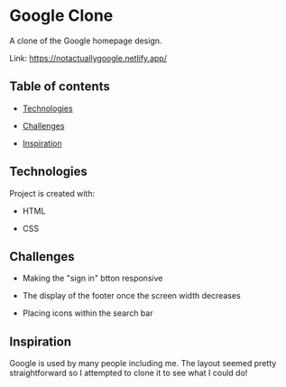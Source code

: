 # Google Clone

A clone of the Google homepage design.




Link: https://notactuallygoogle.netlify.app/




## Table of contents




-  [Technologies](#technologies)

-  [Challenges](#challenges)

-  [Inspiration](#inspiration)



## Technologies




Project is created with:


-  HTML

-  CSS

## Challenges




-  Making the "sign in" btton responsive

-  The display of the footer once the screen width decreases

-  Placing icons within the search bar



## Inspiration

Google is used by many people including me. The layout seemed pretty straightforward so I attempted to clone it to see what I could do!
